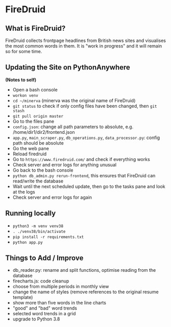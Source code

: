 FireDruid
=========

What is FireDruid?
------------------
FireDruid collects frontpage headlines from British news sites and visualises the most common words in them.
It is "work in progress" and it will remain so for some time.


Updating the Site on PythonAnywhere
-----------------------------------
**(Notes to self)**  
* Open a bash console
* `workon venv`
* `cd ~/minerva` (minerva was the original name of FireDruid)
* `git status` to check if only config files have been changed, then `git stash`
* `git pull origin master`
* Go to the files pane
* `config.json`: change all path parameters to absolute, e.g. /home/dir1/dir2/frontend.json
* `app.py`, `main_scraper.py`, `db_operations.py`, `data_processor.py`: config path should be absolute
* Go the web pane
* Reload firedruid
* Go to `https://www.firedruid.com/` and check if everything works
* Check server and error logs for anything unusual
* Go back to the bash console
* `python db_admin.py rerun-frontend`, this ensures that FireDruid can read/write the database
* Wait until the next scheduled update, then go to the tasks pane and look at the logs
* Check server and error logs for again

Running locally
---------------
* `python3 -m venv venv38`
* `. ./venv38/bin/activate`
* `pip install -r requirements.txt`
* `python app.py`

Things to Add / Improve
-----------------------
* db_reader.py: rename and split functions, optimise reading from the database
* firecharts.js: code cleanup
* choose from multiple periods in monthly view
* change the name of styles (remove references to the original resume template)
* show more than five words in the line charts
* "good" and "bad" word trends
* selected word trends in a grid
* upgrade to Python 3.8

